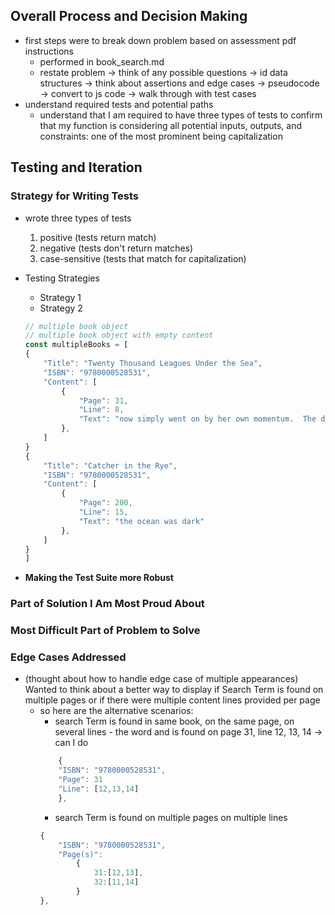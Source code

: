 ## Overall Process and Decision Making
- first steps were to break down problem based on assessment pdf instructions
    * performed in book_search.md
    * restate problem -> think of any possible questions -> id data structures -> think about assertions and edge cases -> pseudocode -> convert to js code -> walk through with test cases
- understand required tests and potential paths
    * understand that I am required to have three types of tests to confirm that my function is considering all potential inputs, outputs, and constraints: one of the most prominent being capitalization

## Testing and Iteration
### Strategy for Writing Tests
- wrote three types of tests
    1. positive (tests return match)
    2. negative (tests don't return matches)
    3. case-sensitive (tests that match for capitalization)

- Testing Strategies
    * Strategy 1
    * Strategy 2
    ```js
    // multiple book object
    // multiple book object with empty content
    const multipleBooks = [
    {
        "Title": "Twenty Thousand Leagues Under the Sea",
        "ISBN": "9780000528531",
        "Content": [
            {
                "Page": 31,
                "Line": 8,
                "Text": "now simply went on by her own momentum.  The dark-"
            },
        ]
    }
    {
        "Title": "Catcher in the Rye",
        "ISBN": "9780000528531",
        "Content": [
            {
                "Page": 200,
                "Line": 15,
                "Text": "the ocean was dark"
            },
        ]
    }
    ]
    ```

- __Making the Test Suite more Robust__

### Part of Solution I Am Most Proud About

### Most Difficult Part of Problem to Solve

### Edge Cases Addressed
- (thought about how to handle edge case of multiple appearances) Wanted to think about a better way to display if Search Term is found on multiple pages or if there were multiple content lines provided per page
    * so here are the alternative scenarios:
        - search Term is found in same book, on the same page, on several lines
                - the word and is found on page 31, line 12, 13, 14 -> can I do
        ```js
            {
            "ISBN": "9780000528531",
            "Page": 31
            "Line": [12,13,14]
            },
        ```
        - search Term is found on multiple pages on multiple lines
        ```js
        {
            "ISBN": "9780000528531",
            "Page(s)":
                {
                    31:[12,13],
                    32:[11,14]
                }
        },
        ```
